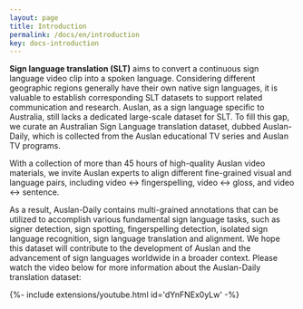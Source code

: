 ```yaml
---
layout: page
title: Introduction
permalink: /docs/en/introduction
key: docs-introduction
---
```


**Sign language translation (SLT)** aims to convert a continuous sign language video clip into a spoken language. 
Considering different geographic regions generally have their own native sign languages, it is valuable to establish corresponding SLT datasets to support related communication and research. 
Auslan, as a sign language specific to Australia, still lacks a dedicated large-scale dataset for SLT.
To fill this gap, we curate an Australian Sign Language translation dataset, dubbed Auslan-Daily, which is collected from the Auslan educational TV series and Auslan TV programs. 


With a collection of more than 45 hours of high-quality Auslan video materials, we invite Auslan experts to align different fine-grained visual and language pairs, including video $\leftrightarrow$ fingerspelling, video $\leftrightarrow$ gloss, and video $\leftrightarrow$ sentence. 


As a result, Auslan-Daily contains multi-grained annotations that can be utilized to accomplish various fundamental sign language tasks, such as signer detection, sign spotting, fingerspelling detection, isolated sign language recognition, sign language translation and alignment.
We hope this dataset will contribute to the development of Auslan and the advancement of sign languages worldwide in a broader context.
Please watch the video below for more information about the Auslan-Daily translation dataset:


<div>{%- include extensions/youtube.html id='dYnFNEx0yLw' -%}</div>